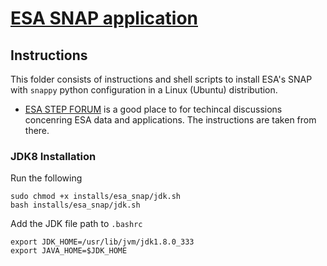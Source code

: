 # [ESA SNAP application](https://earth.esa.int/eogateway/tools/snap)

## Instructions
This folder consists of instructions and shell scripts to install ESA's SNAP with `snappy` python configuration in a Linux (Ubuntu) distribution.
* [ESA STEP FORUM](https://forum.step.esa.int/t/snappy-installation-in-ubuntu/37788) is a good place to for techincal discussions concenring ESA data and applications. The instructions are taken from there.

### JDK8 Installation
Run the following 
```
sudo chmod +x installs/esa_snap/jdk.sh 
bash installs/esa_snap/jdk.sh
```

Add the JDK file path to `.bashrc`
```
export JDK_HOME=/usr/lib/jvm/jdk1.8.0_333 
export JAVA_HOME=$JDK_HOME
```
